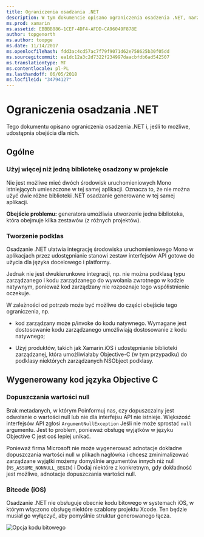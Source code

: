 ```yaml
---
title: Ograniczenia osadzania .NET
description: W tym dokumencie opisano ograniczenia osadzenia .NET, narzędzia, która pozwala na korzystanie z kodu platformy .NET w innych językach programowania.
ms.prod: xamarin
ms.assetid: EBBBB886-1CEF-4DF4-AFDD-CA96049F878E
author: topgenorth
ms.author: toopge
ms.date: 11/14/2017
ms.openlocfilehash: fdd3ac4cd57ac7f79f9071d62e758625b30f05dd
ms.sourcegitcommit: ea1dc12a3c2d7322f234997daacbfdb6ad542507
ms.translationtype: MT
ms.contentlocale: pl-PL
ms.lasthandoff: 06/05/2018
ms.locfileid: "34794127"
---
```

# <a name="net-embedding-limitations"></a>Ograniczenia osadzania .NET

Tego dokumentu opisano ograniczenia osadzenia .NET i, jeśli to możliwe, udostępnia obejścia dla nich.

## <a name="general"></a>Ogólne

### <a name="use-more-than-one-embedded-library-in-a-project"></a>Użyj więcej niż jedną bibliotekę osadzony w projekcie

Nie jest możliwe mieć dwóch środowisk uruchomieniowych Mono istniejących umieszczone w tej samej aplikacji. Oznacza to, że nie można użyć dwie różne biblioteki .NET osadzanie generowane w tej samej aplikacji.

**Obejście problemu:** generatora umożliwia utworzenie jedna biblioteka, która obejmuje kilka zestawów (z różnych projektów).

### <a name="subclassing"></a>Tworzenie podklas

Osadzanie .NET ułatwia integrację środowiska uruchomieniowego Mono w aplikacjach przez udostępnianie stanowi zestaw interfejsów API gotowe do użycia dla języka docelowego i platformy.

Jednak nie jest dwukierunkowe integracji, np. nie można podklasą typu zarządzanego i kodu zarządzanego do wywołania zwrotnego w kodzie natywnym, ponieważ kod zarządzany nie rozpoznaje tego współistnienie oczekuje.

W zależności od potrzeb może być możliwe do części obejście tego ograniczenia, np.

* kod zarządzany może p/invoke do kodu natywnego. Wymagane jest dostosowanie kodu zarządzanego umożliwiają dostosowanie z kodu natywnego;

* Użyj produktów, takich jak Xamarin.iOS i udostępnianie biblioteki zarządzanej, która umożliwiałaby Objective-C (w tym przypadku) do podklasy niektórych zarządzanych NSObject podklasy.

## <a name="objective-c-generated-code"></a>Wygenerowany kod języka Objective C

### <a name="nullability"></a>Dopuszczania wartości null

Brak metadanych, w którym Poinformuj nas, czy dopuszczalny jest odwołanie o wartości null lub nie dla interfejsu API nie istnieje. Większość interfejsów API zgłosi `ArgumentNullException` Jeśli nie może sprostać `null` argumentu. Jest to problem, ponieważ obsługę wyjątków w języku Objective C jest coś lepiej unikać.

Ponieważ firma Microsoft nie może wygenerować adnotacje dokładne dopuszczania wartości null w plikach nagłówka i chcesz zminimalizować zarządzane wyjątki możemy domyślnie argumentów innych niż null (`NS_ASSUME_NONNULL_BEGIN`) i Dodaj niektóre z konkretnym, gdy dokładność jest możliwe, adnotacje dopuszczania wartości null.

### <a name="bitcode-ios"></a>Bitcode (iOS)

Osadzanie .NET nie obsługuje obecnie kodu bitowego w systemach iOS, w którym włączono obsługę niektóre szablony projektu Xcode. Ten będzie musiał go wyłączyć, aby pomyślnie struktur generowanego łącza.

![Opcja kodu bitowego](images/ios-bitcode-option.png)
